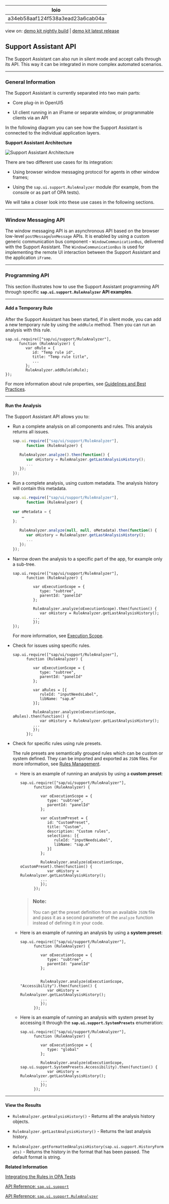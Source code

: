 <!-- loioa34eb58aaf124f538a3ead23a6cab04a -->

| loio |
| -----|
| a34eb58aaf124f538a3ead23a6cab04a |

<div id="loio">

view on: [demo kit nightly build](https://sdk.openui5.org/nightly/#/topic/a34eb58aaf124f538a3ead23a6cab04a) | [demo kit latest release](https://sdk.openui5.org/topic/a34eb58aaf124f538a3ead23a6cab04a)</div>

## Support Assistant API

The Support Assistant can also run in silent mode and accept calls through its API. This way it can be integrated in more complex automated scenarios.

***

<a name="loioa34eb58aaf124f538a3ead23a6cab04a__section_fzf_d3y_zy"/>

### General Information

The Support Assistant is currently separated into two main parts:

-   Core plug-in in OpenUI5

-   UI client running in an iFrame or separate window, or programmable clients via an API


In the following diagram you can see how the Support Assistant is connected to the individual application layers.

  
  
**Support Assistant Architecture**

![](images/loiofad73ed570df460bbbc5b828c3fe4e15_LowRes.png "Support Assistant Architecture")

There are two different use cases for its integration:

-   Using browser window messaging protocol for agents in other window frames;

-   Using the `sap.ui.support.RuleAnalyzer` module \(for example, from the console or as part of OPA tests\).


We will take a closer look into these use cases in the following sections.

***

<a name="loioa34eb58aaf124f538a3ead23a6cab04a__section_n33_bky_zy"/>

### Window Messaging API

The window messaging API is an asynchronous API based on the browser low-level `postMessage`/`onMessage` APIs. It is enabled by using a custom generic communication bus component - `WindowCommunicationBus`, delivered with the Support Assistant. The `WindowCommunicationBus` is used for implementing the remote UI interaction between the Support Assistant and the application `iFrame`.

***

<a name="loioa34eb58aaf124f538a3ead23a6cab04a__section_cgr_r3y_zy"/>

### Programming API

This section illustrates how to use the Support Assistant programming API through specific **`sap.ui.support.RuleAnalyzer` API examples**.

***

#### Add a Temporary Rule

After the Support Assistant has been started, if in silent mode, you can add a new temporary rule by using the `addRule` method. Then you can run an analysis with this rule.

```
sap.ui.require(["sap/ui/support/RuleAnalyzer"],
      function (RuleAnalyzer) {
         var oRule = {
            id: "Temp rule id",
            title: "Temp rule title",
            ...
         };
         RuleAnalyzer.addRule(oRule);
});
```

For more information about rule properties, see [Guidelines and Best Practices](Guidelines_and_Best_Practices_eaeea19.md).

***

#### Run the Analysis

The Support Assistant API allows you to:

-   Run a complete analysis on all components and rules. This analysis returns all issues.

    ```js
    sap.ui.require(["sap/ui/support/RuleAnalyzer"],
          function (RuleAnalyzer) {
    
       RuleAnalyzer.analyze().then(function() {
          var oHistory = RuleAnalyzer.getLastAnalysisHistory();
          ...
       });
    });
    ```

-   Run a complete analysis, using custom metadata. The analysis history will contain this metadata.

    ```js
    sap.ui.require(["sap/ui/support/RuleAnalyzer"],
          function (RuleAnalyzer) {
    	
    var oMetadata = {
    	…
    };
    	
       RuleAnalyzer.analyze(null, null, oMetadata).then(function() {
          var oHistory = RuleAnalyzer.getLastAnalysisHistory();
          ...
       });
    });
    ```

-   Narrow down the analysis to a specific part of the app, for example only a sub-tree.

    ```
    sap.ui.require(["sap/ui/support/RuleAnalyzer"],
          function (RuleAnalyzer) {
    
             var oExecutionScope = {
                type: "subtree",
                parentId: "panelId"
             };
    
             RuleAnalyzer.analyze(oExecutionScope).then(function() {
                var oHistory = RuleAnalyzer.getLastAnalysisHistory();
             ...
             });
    });
    ```

    For more information, see [Execution Scope](Execution_Scope_e15067d.md).

-   Check for issues using specific rules.

    ```
    sap.ui.require(["sap/ui/support/RuleAnalyzer"],
          function (RuleAnalyzer) {
    
             var oExecutionScope = {
                type: "subtree",
                parentId: "panelId"
             };
    
             var aRules = [{
                ruleId: "inputNeedsLabel",
                libName: "sap.m"
             }];
    
             RuleAnalyzer.analyze(oExecutionScope, aRules).then(function() {
                var oHistory = RuleAnalyzer.getLastAnalysisHistory();
             ...
             });
          });
    ```

-   Check for specific rules using rule presets.

    The rule presets are semantically grouped rules which can be custom or system defined. They can be imported and exported as `JSON` files. For more information, see [Rules Management](Rules_Management_3fc864a.md).

    -   Here is an example of running an analysis by using a **custom preset**:

        ```
        sap.ui.require(["sap/ui/support/RuleAnalyzer"],
              function (RuleAnalyzer) {
        
                 var oExecutionScope = {
                    type: "subtree",
                    parentId: "panelId"
                 };
        
                 var oCustomPreset = {
                    id: "CustomPreset",
                    title: "Custom",
                    description: "Custom rules",
                    selections: [{
                       ruleId: "inputNeedsLabel",
                       libName: "sap.m"
                    }]
                 };
        
                 RuleAnalyzer.analyze(oExecutionScope, oCustomPreset).then(function() {
                    var oHistory = RuleAnalyzer.getLastAnalysisHistory();
                 ...
                 });
              });
        ```

        > ### Note:  
        > You can get the preset definition from an available `JSON` file and pass it as a second parameter of the `analyze` function instead of defining it in your code.

    -   Here is an example of running an analysis by using a **system preset**:

        ```
        sap.ui.require(["sap/ui/support/RuleAnalyzer"],
              function (RuleAnalyzer) {
        
                 var oExecutionScope = {
                    type: "subtree",
                    parentId: "panelId"
                 };
        
        
                 RuleAnalyzer.analyze(oExecutionScope, "Accessibility").then(function() {
                    var oHistory = RuleAnalyzer.getLastAnalysisHistory();
                 ...
                 });
              });
        ```

    -   Here is an example of running an analysis with system preset by accessing it through the **`sap.ui.support.SystemPresets`** enumeration:

        ```
        sap.ui.require(["sap/ui/support/RuleAnalyzer"],
              function (RuleAnalyzer) {
        
                 var oExecutionScope = {
                    type: "global"
                 };
        
                 RuleAnalyzer.analyze(oExecutionScope, sap.ui.support.SystemPresets.Accessibility).then(function() {
                    var oHistory = RuleAnalyzer.getLastAnalysisHistory();
                 ...
                 });
              });
        ```



***

#### View the Results

-   `RuleAnalyzer.getAnalysisHistory()` - Returns all the analysis history objects.

-   `RuleAnalyzer.getLastAnalysisHistory()` - Returns the last analysis history.

-   `RuleAnalyzer.getFormattedAnalysisHistory(sap.ui.support.HistoryFormats)` - Returns the history in the format that has been passed. The default format is string.


**Related Information**  


[Integrating the Rules in OPA Tests](Integrating_the_Rules_in_OPA_Tests_cfabbd4.md "The Support Assistant can be used as part of an existing OPA test to cover more test aspects of the application.")

[API Reference: `sap.ui.support`](https://sdk.openui5.org/api/sap.ui.support)

[API Reference: `sap.ui.support.RuleAnalyzer`](https://sdk.openui5.org/api/sap.ui.support.RuleAnalyzer)

